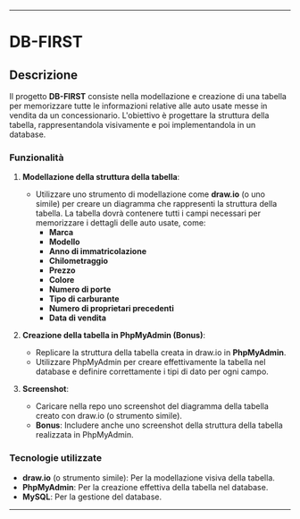
---

# DB-FIRST

## Descrizione

Il progetto **DB-FIRST** consiste nella modellazione e creazione di una tabella per memorizzare tutte le informazioni relative alle auto usate messe in vendita da un concessionario. L'obiettivo è progettare la struttura della tabella, rappresentandola visivamente e poi implementandola in un database.

### Funzionalità

1. **Modellazione della struttura della tabella**:
   - Utilizzare uno strumento di modellazione come **draw.io** (o uno simile) per creare un diagramma che rappresenti la struttura della tabella. La tabella dovrà contenere tutti i campi necessari per memorizzare i dettagli delle auto usate, come:
     - **Marca**
     - **Modello**
     - **Anno di immatricolazione**
     - **Chilometraggio**
     - **Prezzo**
     - **Colore**
     - **Numero di porte**
     - **Tipo di carburante**
     - **Numero di proprietari precedenti**
     - **Data di vendita**

2. **Creazione della tabella in PhpMyAdmin (Bonus)**:
   - Replicare la struttura della tabella creata in draw.io in **PhpMyAdmin**.
   - Utilizzare PhpMyAdmin per creare effettivamente la tabella nel database e definire correttamente i tipi di dato per ogni campo.
   
3. **Screenshot**:
   - Caricare nella repo uno screenshot del diagramma della tabella creato con draw.io (o strumento simile).
   - **Bonus**: Includere anche uno screenshot della struttura della tabella realizzata in PhpMyAdmin.

### Tecnologie utilizzate

- **draw.io** (o strumento simile): Per la modellazione visiva della tabella.
- **PhpMyAdmin**: Per la creazione effettiva della tabella nel database.
- **MySQL**: Per la gestione del database.

--- 
